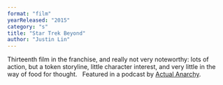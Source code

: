 ```yaml
---
format: "film"
yearReleased: "2015"
category: "s"
title: "Star Trek Beyond"
author: "Justin Lin"
---
```

Thirteenth film in the franchise, and really not very  noteworthy: lots of action, but a token storyline, little character interest,  and very little in the way of food for thought.
 
Featured in a podcast by <a href="http://www.actualanarchy.com/2017/05/07/episode-21-star-trek-beyond-14228/"> Actual Anarchy</a>.